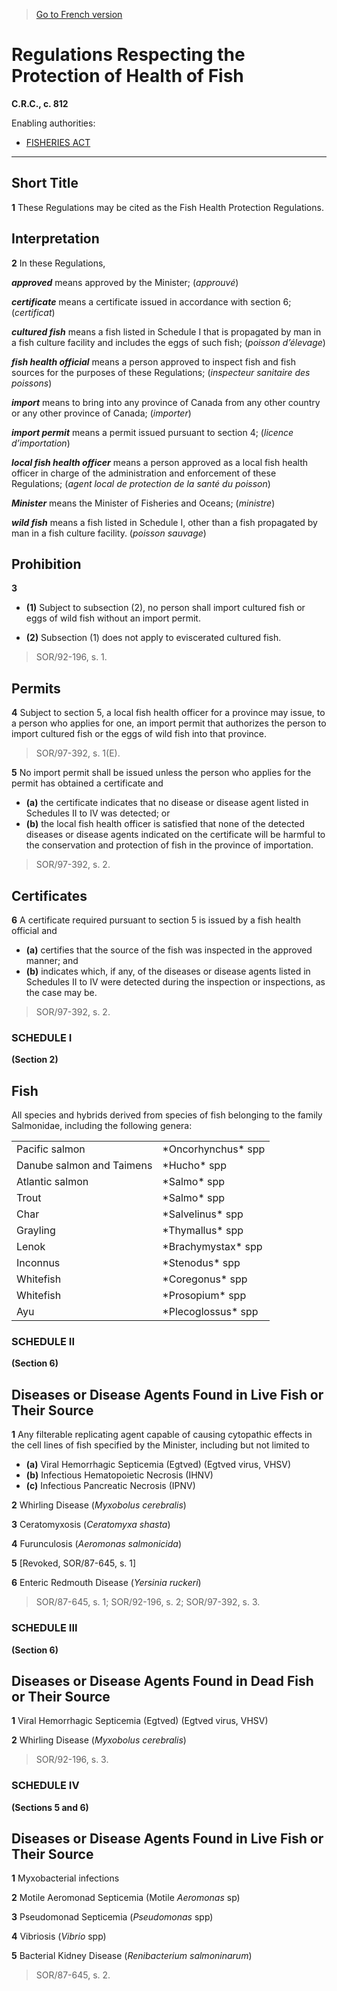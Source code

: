 > [Go to French version](/fr/Règlements/Codification%20des%20règlements%20du%20Canada/801-900/C.R.C.,%20ch.%20812.md)

# Regulations Respecting the Protection of Health of Fish

**C.R.C., c. 812**

Enabling authorities: 
- [FISHERIES ACT](/en/Acts/Revised%20Statutes%20of%20Canada/F/F-14.md)

----------



## Short Title


**1** These Regulations may be cited as the Fish Health Protection Regulations.




## Interpretation


**2** In these Regulations,

***approved*** means approved by the Minister; (*approuvé*)

***certificate*** means a certificate issued in accordance with section 6; (*certificat*)

***cultured fish*** means a fish listed in Schedule I that is propagated by man in a fish culture facility and includes the eggs of such fish; (*poisson d’élevage*)

***fish health official*** means a person approved to inspect fish and fish sources for the purposes of these Regulations; (*inspecteur sanitaire des poissons*)

***import*** means to bring into any province of Canada from any other country or any other province of Canada; (*importer*)

***import permit*** means a permit issued pursuant to section 4; (*licence d’importation*)

***local fish health officer*** means a person approved as a local fish health officer in charge of the administration and enforcement of these Regulations; (*agent local de protection de la santé du poisson*)

***Minister*** means the Minister of Fisheries and Oceans; (*ministre*)

***wild fish*** means a fish listed in Schedule I, other than a fish propagated by man in a fish culture facility. (*poisson sauvage*)




## Prohibition


**3** 

- **(1)** Subject to subsection (2), no person shall import cultured fish or eggs of wild fish without an import permit.

- **(2)** Subsection (1) does not apply to eviscerated cultured fish.
> SOR/92-196, s. 1.





## Permits


**4** Subject to section 5, a local fish health officer for a province may issue, to a person who applies for one, an import permit that authorizes the person to import cultured fish or the eggs of wild fish into that province.
> SOR/97-392, s. 1(E).




**5** No import permit shall be issued unless the person who applies for the permit has obtained a certificate and
- **(a)** the certificate indicates that no disease or disease agent listed in Schedules II to IV was detected; or
- **(b)** the local fish health officer is satisfied that none of the detected diseases or disease agents indicated on the certificate will be harmful to the conservation and protection of fish in the province of importation.
> SOR/97-392, s. 2.





## Certificates


**6** A certificate required pursuant to section 5 is issued by a fish health official and
- **(a)** certifies that the source of the fish was inspected in the approved manner; and
- **(b)** indicates which, if any, of the diseases or disease agents listed in Schedules II to IV were detected during the inspection or inspections, as the case may be.
> SOR/97-392, s. 2.





### **SCHEDULE I** 
**(Section 2)**
## Fish
All species and hybrids derived from species of fish belonging to the family Salmonidae, including the following genera:
<table>
<tr>
<td>Pacific salmon</td>
<td>*Oncorhynchus* spp</td>
</tr>
<tr>
<td>Danube salmon and Taimens</td>
<td>*Hucho* spp</td>
</tr>
<tr>
<td>Atlantic salmon</td>
<td>*Salmo* spp</td>
</tr>
<tr>
<td>Trout</td>
<td>*Salmo* spp</td>
</tr>
<tr>
<td>Char</td>
<td>*Salvelinus* spp</td>
</tr>
<tr>
<td>Grayling</td>
<td>*Thymallus* spp</td>
</tr>
<tr>
<td>Lenok</td>
<td>*Brachymystax* spp</td>
</tr>
<tr>
<td>Inconnus</td>
<td>*Stenodus* spp</td>
</tr>
<tr>
<td>Whitefish</td>
<td>*Coregonus* spp</td>
</tr>
<tr>
<td>Whitefish</td>
<td>*Prosopium* spp</td>
</tr>
<tr>
<td>Ayu</td>
<td>*Plecoglossus* spp</td>
</tr>
</table>






### **SCHEDULE II** 
**(Section 6)**
## Diseases or Disease Agents Found in Live Fish or Their Source
**1** Any filterable replicating agent capable of causing cytopathic effects in the cell lines of fish specified by the Minister, including but not limited to
- **(a)** Viral Hemorrhagic Septicemia (Egtved) (Egtved virus, VHSV)
- **(b)** Infectious Hematopoietic Necrosis (IHNV)
- **(c)** Infectious Pancreatic Necrosis (IPNV)


**2** Whirling Disease (*Myxobolus cerebralis*)


**3** Ceratomyxosis (*Ceratomyxa shasta*)


**4** Furunculosis (*Aeromonas salmonicida*)


**5** [Revoked, SOR/87-645, s. 1]


**6** Enteric Redmouth Disease (*Yersinia ruckeri*)


> SOR/87-645, s. 1; SOR/92-196, s. 2; SOR/97-392, s. 3.




### **SCHEDULE III** 
**(Section 6)**
## Diseases or Disease Agents Found in Dead Fish or Their Source
**1** Viral Hemorrhagic Septicemia (Egtved) (Egtved virus, VHSV)


**2** Whirling Disease (*Myxobolus cerebralis*)


> SOR/92-196, s. 3.




### **SCHEDULE IV** 
**(Sections 5 and 6)**
## Diseases or Disease Agents Found in Live Fish or Their Source
**1** Myxobacterial infections


**2** Motile Aeromonad Septicemia (Motile *Aeromonas* sp)


**3** Pseudomonad Septicemia (*Pseudomonas* spp)


**4** Vibriosis (*Vibrio* spp)


**5** Bacterial Kidney Disease (*Renibacterium salmoninarum*)


> SOR/87-645, s. 2.


